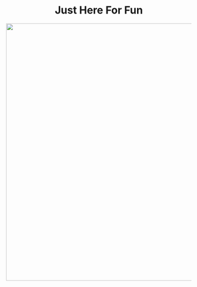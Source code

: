 <h1 align='center'>Just Here For Fun</h1>
<p align="center">
  <img src ="https://user-images.githubusercontent.com/40803253/91326896-7dc83f80-e78a-11ea-97f7-4f1615b9df11.jpg" width='700'/> 
</p>


